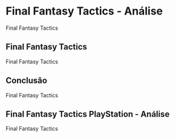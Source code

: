 ---
---

# Final Fantasy Tactics - Análise

Final Fantasy Tactics

## Final Fantasy Tactics

Final Fantasy Tactics

## Conclusão

Final Fantasy Tactics

## Final Fantasy Tactics PlayStation - Análise

Final Fantasy Tactics
